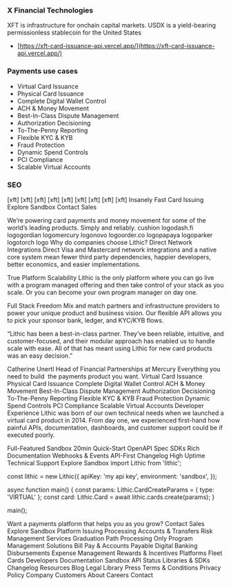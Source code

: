 ### X Financial Technologies
XFT is infrastructure for onchain capital markets. USDX is a yield-bearing permissionless stablecoin for the United States

- [https://xft-card-issuance-api.vercel.app/](https://xft-card-issuance-api.vercel.app/)

### Payments use cases

- Virtual Card Issuance​
- Physical Card Issuance​
- Complete Digital Wallet Control
- ACH & Money Movement
- Best-In-Class Dispute Management
- Authorization Decisioning
- To-The-Penny Reporting
- Flexible KYC & KYB
- Fraud Protection
- Dynamic Spend Controls
- PCI Compliance
- Scalable Virtual Accounts


### SEO
[xft]
[xft]
[xft]
[xft]
[xft]
[xft]
[xft]
[xft]
[xft]
Insanely Fast Card Issuing
Explore Sandbox
Contact Sales

We’re powering card payments and money movement for some of the world’s leading products. Simply and reliably.
cushion logodash.fi logogordian logomercury logonovo logoorder.co logopapaya logoparker logotorch logo
Why do companies choose Lithic?
Direct Network Integrations
Direct Visa and Mastercard network integrations and a native core system mean fewer third party dependencies, happier developers, better economics, and easier implementations.

True Platform Scalability
Lithic is the only platform where you can go live with a program managed offering and then take control of your stack as you scale. Or you can become your own program manager on day one.

Full Stack Freedom
Mix and match partners and infrastructure providers to power your unique product and business vision. Our flexible API allows you to pick your sponsor bank, ledger, and KYC/KYB flows.


“Lithic has been a best-in-class partner. They’ve been reliable, intuitive, and customer-focused, and their modular approach has enabled us to handle scale with ease. All of that has meant using Lithic for new card products was an easy decision.”


Catherine Unertl
Head of Financial Partnerships at Mercury
Everything you need to build  the payments product you want.
Virtual Card Issuance​
Physical Card Issuance​
Complete Digital Wallet Control
ACH & Money Movement
Best-In-Class Dispute Management
Authorization Decisioning
To-The-Penny Reporting
Flexible KYC & KYB
Fraud Protection
Dynamic Spend Controls
PCI Compliance
Scalable Virtual Accounts
Developer Experience
Lithic was born of our own technical needs when we launched a virtual card product in 2014. From day one, we experienced first-hand how painful APIs, documentation, dashboards, and customer support could be if executed poorly.

Full-Featured Sandbox
20min Quick-Start
OpenAPI Spec
SDKs
Rich Documentation
Webhooks & Events
API-First
Changelog
High Uptime
Technical Support
Explore Sandbox
import Lithic from 'lithic';

const lithic = new Lithic({
  apiKey: 'my api key',
  environment: 'sandbox',
});

async function main() {
  const params: Lithic.CardCreateParams = {
    type: 'VIRTUAL'
  };
  const card: Lithic.Card =
    await lithic.cards.create(params);
}

main();

Want a payments platform that helps you as you grow?
Contact Sales
Explore Sandbox
Platform
Issuing
Processing
Accounts & Transfers
Risk Management
Services
Graduation Path
Processing Only
Program Management
Solutions
Bill Pay & Accounts Payable
Digital Banking
Disbursements
Expense Management
Rewards & Incentives
Platforms
Fleet Cards
Developers
Documentation
Sandbox
API Status
Libraries & SDKs
Changelog
Resources
Blog
Legal Library
Press
Terms & Conditions
Privacy Policy
Company
Customers
About
Careers
Contact
